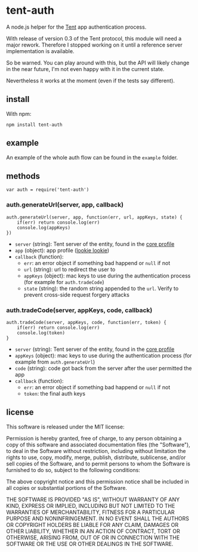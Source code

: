 # tent-auth
A node.js helper for the [Tent](https://tent.io) app authentication process.

With release of version 0.3 of the Tent protocol, this module will need a major rework. Therefore I stopped working on it until a reference server implementation is available.

So be warned. You can play around with this, but the API will likely change in the near future, I'm not even happy with it in the current state.

Nevertheless it works at the moment (even if the tests say different).

## install
With npm:
```
npm install tent-auth
```

## example
An example of the whole auth flow can be found in the `example` folder.

## methods

```
var auth = require('tent-auth')
```

### auth.generateUrl(server, app, callback)

```
auth.generateUrl(server, app, function(err, url, appKeys, state) {
    if(err) return console.log(err)
    console.log(appKeys)
})
```

- `server` (string): Tent server of the entity, found in the [core profile](https://tent.io/docs/info-types#core)
- `app` (object): app profile ([lookie lookie](https://tent.io/docs/app-auth#app-registration))
- `callback` (function):
    - `err`: an error object if something bad happend or `null` if not
    - `url` (string): url to redirect the user to
    - `appKeys` (object): mac keys to use during the authentication process (for example for `auth.tradeCode`)
    - `state` (string): the random string appended to the `url`. Verify to prevent cross-side request forgery attacks

### auth.tradeCode(server, appKeys, code, callback)

```
auth.tradeCode(server, appKeys, code, function(err, token) {
    if(err) return console.log(err)
    console.log(token)
}
```

- `server` (string): Tent server of the entity, found in the [core profile](https://tent.io/docs/info-types#core)
- `appKeys` (object): mac keys to use during the authentication process (for example from `auth.generateUrl`)
- `code` (string): code got back from the server after the user permitted the app
- `callback` (function):
    - `err`: an error object if something bad happend or `null` if not
    - `token`: the final auth keys

## license
This software is released under the MIT license:

Permission is hereby granted, free of charge, to any person obtaining a copy of
this software and associated documentation files (the "Software"), to deal in
the Software without restriction, including without limitation the rights to
use, copy, modify, merge, publish, distribute, sublicense, and/or sell copies of
the Software, and to permit persons to whom the Software is furnished to do so,
subject to the following conditions:

The above copyright notice and this permission notice shall be included in all
copies or substantial portions of the Software.

THE SOFTWARE IS PROVIDED "AS IS", WITHOUT WARRANTY OF ANY KIND, EXPRESS OR
IMPLIED, INCLUDING BUT NOT LIMITED TO THE WARRANTIES OF MERCHANTABILITY, FITNESS
FOR A PARTICULAR PURPOSE AND NONINFRINGEMENT. IN NO EVENT SHALL THE AUTHORS OR
COPYRIGHT HOLDERS BE LIABLE FOR ANY CLAIM, DAMAGES OR OTHER LIABILITY, WHETHER
IN AN ACTION OF CONTRACT, TORT OR OTHERWISE, ARISING FROM, OUT OF OR IN
CONNECTION WITH THE SOFTWARE OR THE USE OR OTHER DEALINGS IN THE SOFTWARE.